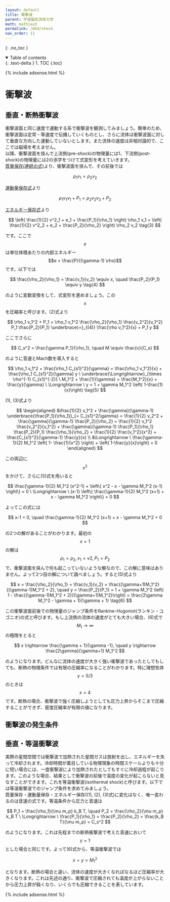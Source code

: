 ```yaml
---
layout: default
title: 衝撃波
parent: 宇宙磁気流体力学
math: mathjax3
permalink: /mhd/shock
nav_order: 11
---
```


{: .no_toc }

<details open markdown="block">
  <summary>
    Table of contents
  </summary>
  {: .text-delta }
1. TOC
{:toc}
</details>

{% include adsense.html %} 

# 衝撃波

## 垂直・断熱衝撃波

衝撃波面と同じ速度で運動する系で衝撃波を観測してみましょう。簡単のため、衝撃波面は定常・等速度で伝播していくものとし、さらに流体は衝撃波面に対して垂直な方向した運動していないとします。また流体の速度は非相対論的で、ここでは磁場を考えません。  
以降、衝撃波面を挟んで上流側(pre-shock)の物理量には1、下流側(post-shock)の物理量には2の添字をつけて式変形を考えていきます。  
[質量保存(連続の式)](/mhd/continuity)より、衝撃波面を挟んで、その前後では

$$
\rho_1 v_1 
= \rho_2 v_2 \tag{1}
$$

[運動量保存式](/mhd/momentum)より

$$
\rho_1 v_1 v_1 + P_1 
= \rho_2 v_2 v_2 + P_2 \tag{2}
$$

[エネルギー保存式](/mhd/energy)より

$$
\left( \frac{1}{2} v^2_1 + e_1 + \frac{P_1}{\rho_1} \right) \rho_1 v_1 
= \left( \frac{1}{2} v^2_2 + e_2 + \frac{P_2}{\rho_2} \right) \rho_2 v_2 \tag{3}
$$

です。ここで$$e$$は単位体積あたりの内部エネルギー$$e = \frac{P}{(\gamma-1) \rho}$$です。以下では

$$
\frac{\rho_2}{\rho_1} = \frac{v_1}{v_2} \equiv x, \quad
\frac{P_2}{P_1} \equiv y \tag{4}
$$

のように変数変換をして、式変形を進めましょう。この$$x$$を圧縮率と呼びます。(2)式より

$$
\rho_1 v_1^2 + P_1 
= \rho_1 v_1^2 \frac{\rho_2}{\rho_1} \frac{v_2^2}{v_1^2} P_1 \frac{P_2}{P_1} 
\underbrace{=}_{(4)} \frac{\rho v_1^2}{x} + P_1 y
$$

ここでさらに

$$
C_s^2 
= \frac{\gamma P_1}{\rho_1}, \quad M 
\equiv \frac{v}{C_s} 
$$

のように音速とMach数を導入すると

$$
\rho_1 v_1^2 + \frac{\rho_1 C_{s1}^2}{\gamma} 
= \frac{\rho_1 v_1^2}{x} + \frac{\rho_1 C_{s1}^2}{\gamma} y \ \underbrace{\Longrightarrow}_{\times \rho^{-1} C_{s1}^{-2}} \ 
M_1^2 + \frac{1}{\gamma} 
= \frac{M_1^2}{x} + \frac{y}{\gamma} \ \Longrightarrow \
y = 1 + \gamma M_1^2 \left( 1-\frac{1}{x}\right) \tag{5}
$$

(1), (3)式より

$$
\begin{aligned}
&\frac{1}{2} v_1^2 + \frac{\gamma}{\gamma-1} \underbrace{\frac{P_1}{\rho_1}}_{= C_{s1}^2/\gamma} 
= \frac{1}{2} v_2^2 + \frac{\gamma}{\gamma-1} \frac{P_2}{\rho_2} 
= \frac{1}{2} v_1^2 \frac{v_2^2}{v_1^2} + \frac{\gamma}{\gamma-1} \frac{P_1}{\rho_1} \frac{P_2}{P_1} \frac{\rho_1}{\rho_2} 
= \frac{1}{2} \frac{v_1^2}{x^2} + \frac{C_{s1}^2}{\gamma-1} \frac{y}{x} \\
&\Longrightarrow \ 
\frac{\gamma-1}{2} M_1^2 \left( 1- \frac{1}{x^2} \right) + \left( 1-\frac{y}{x}\right) 
= 0
\end{aligned}
$$

この両辺に$$x^2$$をかけて、さらに(5)式を用いると

$$
\frac{\gamma-1}{2} M_1^2 (x^2-1) + \left\{ x^2 - x - \gamma M_1^2 (x-1) \right\} 
= 0 \ \Longrightarrow \ 
(x-1) \left\{ \frac{\gamma-1}{2} M_1^2 (x+1) + x - \gamma M_1^2 \right\} 
= 0
$$

よってこの式には

$$
x-1 = 0, \quad
\frac{\gamma-1}{2} M_1^2 (x+1) + x - \gamma M_1^2 
= 0
$$

の2つの解があることがわかります。最初の$$x=1$$の解は$$\rho_1 = \rho_2, v_1 = v2, P_1 = P_2$$で、衝撃波面を挟んで何も起こっていないような解なので、この解に意味はありません。よって2つ目の解について調べましょう。すると(5)式より

$$
x 
= \frac{\rho_2}{\rho_1} 
= \frac{v_1}{v_2}
= \frac{(\gamma+1)M_1^2}{(\gamma-1)M_1^2 + 2}, \quad 
y 
= \frac{P_2}{P_1} 
= 1 + \gamma M_1^2 \left( 1 - \frac{(\gamma-1)M_1^2 + 2}{(\gamma+1)M_1^2}\right) 
= \frac{2\gamma M_1^2 - \gamma + 1}{\gamma + 1} \tag{6}
$$

この衝撃波面前後での物理量のジャンプ条件をRankine-Hugoniot(ランキン・ユゴニオ)の式と呼びます。もし上流側の流体の速度がとても大きい場合、(6)式で$$M_1 \rightarrow \infty$$の極限をとると

$$
x 
\rightarrow \frac{\gamma + 1}{\gamma -1}, \quad y \rightarrow \frac{2\gamma}{\gamma+1} M_1^2
$$

のようになります。どんなに流体の速度が大きく強い衝撃波であったとしてもしても、断熱の物理条件では有限の圧縮率になることがわかります。特に理想気体$$\gamma = 5/3$$のときは$$x = 4$$です。断熱の場合、衝撃波で強く圧縮しようとしても圧力上昇からそこまで圧縮することができず、密度圧縮率が有限の値になります。

## 衝撃波の発生条件

## 垂直・等温衝撃波

実際の星間空間では衝撃波で加熱された星間ガスは放射を出し、エネルギーを失って冷却されます。冷却時間が着目している物理現象の時間スケールよりも十分に短い場合には、一度衝撃波により加熱されたとしてもすぐに冷却過程が起こります。このような場合、結果として衝撃波の前後で温度の変化が起こらないと見なすことができます。これを等温衝撃波(isothermal shock)と呼びます。以下では等温衝撃波でのジャンプ条件を求めてみましょう。  
質量保存・運動量保存・エネルギー保存((1), (2), (3)式)に変化はなく、唯一変わるのは音速の式です。等温条件から圧力と音速は

$$
P_1 
= \frac{\rho_1}{\mu m_p} k_B T, \quad P_2 
= \frac{\rho_2}{\mu m_p} k_B T \ \Longrightarrow \ 
\frac{P_1}{\rho_1} 
= \frac{P_2}{\rho_2} 
= \frac{k_B T}{\mu m_p} 
= C_s^2
$$

のようになります。これは先程までの断熱衝撃波で考えた音速において$$\gamma=1$$とした場合と同じです。よって(6)式から、等温衝撃波では

$$
x 
= y
= M_1^2 \tag{?}
$$

となります。断熱の場合と違い、流体の速度が大きくなればなるほど圧縮率が大きくなります。これは先述の通り、衝撃波で圧縮されても温度が上がらないことから圧力上昇が鈍くなり、いくらでも圧縮できることを表しています。





{% include adsense.html %} 


